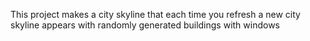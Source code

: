 This project makes a city skyline that each time you refresh a new city skyline appears with randomly generated buildings with windows
